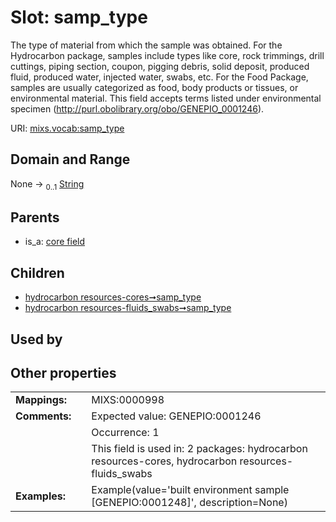 
# Slot: samp_type


The type of material from which the sample was obtained. For the Hydrocarbon package, samples include types like core, rock trimmings, drill cuttings, piping section, coupon, pigging debris, solid deposit, produced fluid, produced water, injected water, swabs, etc. For the Food Package, samples are usually categorized as food, body products or tissues, or environmental material. This field accepts terms listed under environmental specimen (http://purl.obolibrary.org/obo/GENEPIO_0001246).

URI: [mixs.vocab:samp_type](https://w3id.org/mixs/vocab/samp_type)


## Domain and Range

None &#8594;  <sub>0..1</sub> [String](types/String.md)

## Parents

 *  is_a: [core field](core_field.md)

## Children

 *  [hydrocarbon resources-cores➞samp_type](hydrocarbon_resources_cores_samp_type.md)
 *  [hydrocarbon resources-fluids_swabs➞samp_type](hydrocarbon_resources_fluids_swabs_samp_type.md)

## Used by


## Other properties

|  |  |  |
| --- | --- | --- |
| **Mappings:** | | MIXS:0000998 |
| **Comments:** | | Expected value: GENEPIO:0001246 |
|  | | Occurrence: 1 |
|  | | This field is used in: 2 packages: hydrocarbon resources-cores, hydrocarbon resources-fluids_swabs |
| **Examples:** | | Example(value='built environment sample [GENEPIO:0001248]', description=None) |


